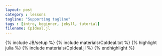 ```yaml
---
layout: post
category : lessons
tagline: "Supporting tagline"
tags : [intro, beginner, jekyll, tutorial]
filename: CpIdeal.jl
---
```

{% include JB/setup %}
{% include materials/CpIdeal.txt %}
{% highlight julia %}
{% include materials/CpIdeal.jl %}
{% endhighlight %}